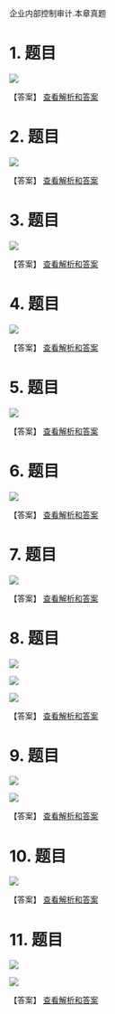 企业内部控制审计.本章真题

# 1. 题目

![](media/6d3ece8e1f25252ccf39e7f7b0c1291a.png)

【答案】
[查看解析和答案](media/6573e26762b695b4da2d50052a4629ae.png.md)
# 2. 题目

![](media/4c75ec89b340cb00b96fb9b4f230d520.png)

【答案】
[查看解析和答案](media/bfaa3e52e90706fa76fa49fec4650017.png.md)
# 3. 题目

![](media/f1438602ae081b6e234ec0c4068e45d4.png)

【答案】
[查看解析和答案](media/1e7f28aa88174329db52d4954be3519f.png.md)
# 4. 题目

![](media/47cfa5a45f3774d31ec978286e46cf4a.png)

【答案】
[查看解析和答案](media/3af9b48c655a73060a66d1e54cabec44.png.md)
# 5. 题目

![](media/394b0f68b6884b9ade8efa05a84b3281.png)

【答案】
[查看解析和答案](media/e45c2d82631f58d45364239db979795a.png.md)
# 6. 题目

![](media/b9a72f28bd06416a28d4b56dac34d9c8.png)

【答案】
[查看解析和答案](media/0b35aae9e2dcd21810e737a91857ec68.png.md)
# 7. 题目

![](media/7c29d95ca1749bfbe853a8223f36ce71.png)

【答案】
[查看解析和答案](media/6864c31e5f73a4598dc1769da6599f2c.png.md)
# 8. 题目

![](media/cdec3f4f796097c3d1b69cf201208872.png)

![](media/606d94e32d2313eb78c17a587c739716.png)

![](media/04f4a6a3d9f56ba89aada1460507472d.png)

【答案】
[查看解析和答案](media/f8677d22f52a51269e5bd62c4806436f.png.md)
# 9. 题目

![](media/da62d08cbdb6d9e3684ba300da203a41.png)

![](media/3819b5218a4041f19eace5921374fdc6.png)

【答案】
[查看解析和答案](media/bfaa245cca7e720f19f4fc4630ab664f.png.md)
# 10. 题目

![](media/87c63e4bb52a9791094d3318efa5c12a.png)

【答案】
[查看解析和答案](media/d47002c5e38a331b67f42b91dea75298.png.md)
# 11. 题目

![](media/19ffed6edc6402844e9aa963e989ac78.png)

![](media/6cd10cc61f1f55f4364b0c79533ee48a.png)

【答案】
[查看解析和答案](media/9cdb27a8bd2dea25f30987ebff9ca785.png.md)

